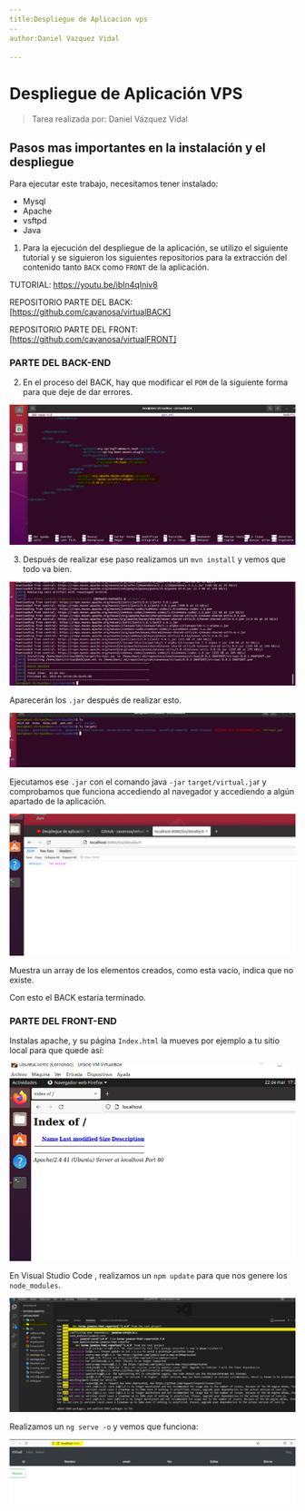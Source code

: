 ```yaml
---
title:Despliegue de Aplicacion vps
--
author:Daniel Vazquez Vidal

---
```




# Despliegue de Aplicación VPS



> Tarea realizada por: Daniel Vázquez Vidal





## Pasos mas importantes en la instalación y el despliegue



Para ejecutar este trabajo, necesitamos tener instalado:

- Mysql
- Apache
- vsftpd
- Java



1. Para la ejecución del despliegue de la aplicación, se utilizo el siguiente tutorial y se siguieron los siguientes repositorios para la extracción del contenido tanto `BACK` como `FRONT` de la aplicación.



TUTORIAL: https://youtu.be/ibIn4qIniv8

REPOSITORIO PARTE DEL BACK:  [https://github.com/cavanosa/virtualBACK]

REPOSITORIO PARTE DEL FRONT:  [https://github.com/cavanosa/virtualFRONT]



### PARTE DEL BACK-END



2. En el proceso del BACK, hay que modificar el `POM` de la siguiente forma para que deje de dar errores.



![image-20220316184458684](Despliegue-de-Aplicacion-vps.assets/image-20220316184458684.png)





3. Después de realizar ese paso realizamos un `mvn install` y vemos que todo va bien.

![image-20220316185036466](Despliegue-de-Aplicacion-vps.assets/image-20220316185036466.png)



Aparecerán los `.jar` después de realizar esto.



![image-20220316191617198](Despliegue-de-Aplicacion-vps.assets/image-20220316191617198.png)



Ejecutamos ese `.jar` con el comando java `-jar` `target/virtual.ja`r y comprobamos que funciona accediendo al navegador y accediendo a algún apartado de la aplicación.



![image-20220319131853213](Despliegue-de-Aplicacion-vps.assets/image-20220319131853213.png)



Muestra un array de los elementos creados, como esta vacío, indica que no existe.

Con esto el BACK estaría terminado.



### PARTE DEL FRONT-END



Instalas apache, y su página `Index.html` la mueves por ejemplo a tu sitio local para que quede así:



![image-20220322172508852](Despliegue-de-Aplicacion-vps.assets/image-20220322172508852.png)





En Visual Studio Code , realizamos un `npm update` para que nos genere los `node_modules`.



![image-20220322173135590](Despliegue-de-Aplicacion-vps.assets/image-20220322173135590.png)





Realizamos un `ng serve -o` y vemos que funciona:



![image-20220322190333341](Despliegue-de-Aplicacion-vps.assets/image-20220322190333341.png)





